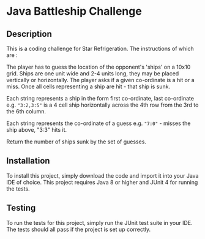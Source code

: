 # Java Battleship Challenge

## Description

This is a coding challenge for Star Refrigeration.  The instructions of which are :

The player has to guess the location of the opponent's 'ships' on a 10x10 grid. Ships are one unit wide and 2-4 units long, they may be placed vertically or horizontally. The player asks if a given co-ordinate is a hit or a miss. Once all cells representing a ship are hit - that ship is sunk.

Each string represents a ship in the form first co-ordinate, last co-ordinate e.g. `"3:2,3:5"` is a 4 cell ship horizontally across the 4th row from the 3rd to the 6th column.

Each string represents the co-ordinate of a guess e.g. `"7:0"` - misses the ship above, "3:3" hits it.

Return the number of ships sunk by the set of guesses.
## Installation

To install this project, simply download the code and import it into your Java IDE of choice. This project requires Java 8 or higher and JUnit 4 for running the tests.

## Testing

To run the tests for this project, simply run the JUnit test suite in your IDE. The tests should all pass if the project is set up correctly.

